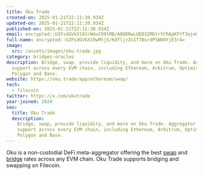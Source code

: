 ```yaml
---
title: Oku Trade
created-on: 2025-01-21T22:11:30.934Z
updated-on: 2025-01-21T22:11:30.934Z
published-on: 2025-01-21T22:11:30.934Z
email: encrypted::U2FsdGVkX183rW4uCO9lMB/A0QDRwLUED32MGYrYCRApKFYf3ojeUWDjN2K4eaaV
full-name: encrypted::U2FsdGVkX19wMtjS/KdfljzZnIT78srdPSWOOYjE3r4=
image:
  src: /assets/images/oku-trade.jpg
category: bridges-oracles
description: Bridge, swap, provide liquidity, and more on Oku Trade. Aggregator
  support across every EVM chain, including Ethereum, Arbitrum, Optimism,
  Polygon and Base.
website: https://oku.trade/app/ethereum/swap/
tech:
  - filecoin
twitter: https://x.com/okutrade
year-joined: 2024
seo:
  title: Oku Trade
  description:
    Bridge, swap, provide liquidity, and more on Oku Trade. Aggregator
    support across every EVM chain, including Ethereum, Arbitrum, Optimism,
    Polygon and Base.
---
```


Oku is a non-custodial DeFi meta-aggregator offering the best [swap](https://docs.oku.trade/home/general/getting-started-with-oku-trade/swap) and [bridge](https://docs.oku.trade/home/general/getting-started-with-oku-trade/bridge) rates across any EVM chain. Oku Trade supports bridging and swapping on Filecoin.
